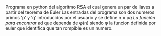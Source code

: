 Programa en python del algoritmo RSA el cual genera un par de llaves a partir del teorema de Euler
Las entradas del programa son dos numeros primos 'p' y 'q' introducidos por el usuario  y se define n = p*q
La función para encontrar  e*d que dependa de φ(n) siendo φ la funcion definida por euler que identifica que tan rompible es un numero.
